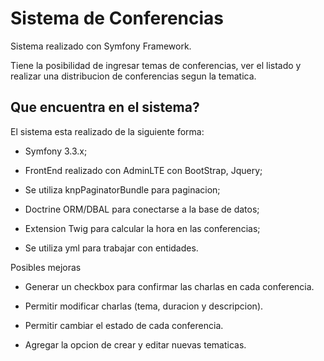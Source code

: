 Sistema de Conferencias
========================

Sistema realizado con Symfony Framework.

Tiene la posibilidad de ingresar temas de conferencias, ver el listado y realizar
una distribucion de conferencias segun la tematica.

Que encuentra en el sistema?
--------------

El sistema esta realizado de la siguiente forma:

  * Symfony 3.3.x;

  * FrontEnd realizado con AdminLTE con BootStrap, Jquery;

  * Se utiliza knpPaginatorBundle para paginacion;

  * Doctrine ORM/DBAL para conectarse a la base de datos;

  * Extension Twig para calcular la hora en las conferencias;

  * Se utiliza yml para trabajar con entidades.

Posibles mejoras

  * Generar un checkbox para confirmar las charlas en cada conferencia.

  * Permitir modificar charlas (tema, duracion y descripcion).

  * Permitir cambiar el estado de cada conferencia.

  * Agregar la opcion de crear y editar nuevas tematicas.
